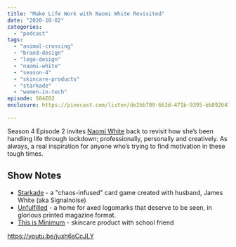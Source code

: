 ```yaml
---
title: "Make Life Work with Naomi White Revisited"
date: "2020-10-02"
categories: 
  - "podcast"
tags: 
  - "animal-crossing"
  - "brand-design"
  - "logo-design"
  - "naomi-white"
  - "season-4"
  - "skincare-products"
  - "starkade"
  - "women-in-tech"
episode: S04E02
enclosure: https://pinecast.com/listen/de2bb709-663d-471b-9395-bb892641d4a8.mp3

---
```


Season 4 Episode 2 invites [Naomi White](http://brandedbynaomi.com) back to revisit how she’s been handling life through lockdown; professionally, personally and creatively. As always, a real inspiration for anyone who’s trying to find motivation in these tough times.

## Show Notes

- [Starkade](https://starkade.com/) - a "chaos-infused" card game created with husband, James White (aka Signalnoise)
- [Unfulfilled](https://brandedbynaomi.com/shop/unfulfilled) - a home for axed logomarks that deserve to be seen, in glorious printed magazine format.
- [This is Minimum](https://thisisminimum.com/) - skincare product with school friend

https://youtu.be/juxh6sCcJLY
